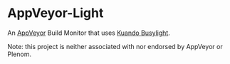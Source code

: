 # AppVeyor-Light
An [AppVeyor](http://www.appveyor.com/) Build Monitor that uses [Kuando Busylight](http://www.plenom.com/products/kuando-busylight-uc/).

Note: this project is neither associated with nor endorsed by AppVeyor or Plenom.
